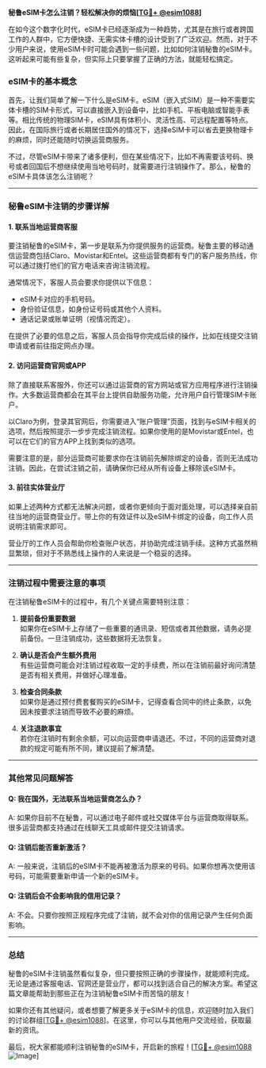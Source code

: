 **秘鲁eSIM卡怎么注销？轻松解决你的烦恼[[TG💪+ @esim1088](https://t.me/s/esim1088)]**

在如今这个数字化时代，eSIM卡已经逐渐成为一种趋势，尤其是在旅行或者跨国工作的人群中，它方便快捷、无需实体卡槽的设计受到了广泛欢迎。然而，对于不少用户来说，使用eSIM卡时可能会遇到一些问题，比如如何注销秘鲁的eSIM卡。这听起来可能有些复杂，但实际上只要掌握了正确的方法，就能轻松搞定。

### eSIM卡的基本概念

首先，让我们简单了解一下什么是eSIM卡。eSIM（嵌入式SIM）是一种不需要实体卡槽的SIM卡形式，可以直接嵌入到设备中，比如手机、平板电脑或智能手表等。相比传统的物理SIM卡，eSIM具有体积小、灵活性高、可远程配置等特点。因此，在国际旅行或者长期居住国外的情况下，选择eSIM卡可以省去更换物理卡的麻烦，同时还能随时切换运营商服务。

不过，尽管eSIM卡带来了诸多便利，但在某些情况下，比如不再需要该号码、换号或者回国后不想继续使用当地号码时，就需要进行注销操作了。那么，秘鲁的eSIM卡具体该怎么注销呢？

---

### 秘鲁eSIM卡注销的步骤详解

#### 1. **联系当地运营商客服**
要注销秘鲁的eSIM卡，第一步是联系为你提供服务的运营商。秘鲁主要的移动通信运营商包括Claro、Movistar和Entel。这些运营商都有专门的客户服务热线，你可以通过拨打他们的官方电话来咨询注销流程。

通常情况下，客服人员会要求你提供以下信息：
- eSIM卡对应的手机号码。
- 身份验证信息，如身份证号码或其他个人资料。
- 通话记录或账单证明（视情况而定）。

在提供了必要的信息之后，客服人员会指导你完成后续的操作，比如在线提交注销申请或者前往指定网点办理。

#### 2. **访问运营商官网或APP**
除了直接联系客服外，你还可以通过运营商的官方网站或官方应用程序进行注销操作。大多数运营商都会在其平台上提供自助服务功能，允许用户自行管理SIM卡账户。

以Claro为例，登录其官网后，你需要进入“账户管理”页面，找到与eSIM卡相关的选项，然后按照提示一步步完成注销流程。如果你使用的是Movistar或Entel，也可以在它们的官方APP上找到类似的选项。

需要注意的是，部分运营商可能要求你在注销前先解除绑定的设备，否则无法成功注销。因此，在尝试注销之前，请确保你已经从所有设备上移除该eSIM卡。

#### 3. **前往实体营业厅**
如果上述两种方式都无法解决问题，或者你更倾向于面对面处理，可以选择亲自前往当地的运营商营业厅。带上你的有效证件以及eSIM卡绑定的设备，向工作人员说明注销需求即可。

营业厅的工作人员会帮助你检查账户状态，并协助完成注销手续。这种方式虽然稍显繁琐，但对于不熟悉线上操作的人来说是一个稳妥的选择。

---

### 注销过程中需要注意的事项

在注销秘鲁eSIM卡的过程中，有几个关键点需要特别注意：

1. **提前备份重要数据**  
   如果你在eSIM卡上存储了一些重要的通讯录、短信或者其他数据，请务必提前备份。一旦注销成功，这些数据将无法恢复。

2. **确认是否会产生额外费用**  
   有些运营商可能会对注销过程收取一定的手续费，所以在注销前最好询问清楚是否有相关费用，并做好心理准备。

3. **检查合同条款**  
   如果你是通过预付费套餐购买的eSIM卡，记得查看合同中的终止条款，以免因未按要求注销而导致不必要的麻烦。

4. **关注退款事宜**  
   若你在注销时有剩余余额，可以向运营商申请退还。不过，不同的运营商对退款的规定可能有所不同，建议提前了解清楚。

---

### 其他常见问题解答

#### Q: 我在国外，无法联系当地运营商怎么办？
A: 如果你目前不在秘鲁，可以通过电子邮件或社交媒体平台与运营商取得联系。很多运营商都支持通过在线聊天工具或邮件提交注销请求。

#### Q: 注销后能否重新激活？
A: 一般来说，注销后的eSIM卡不能再被激活为原来的号码。如果你想再次使用该号码，可能需要重新申请一个新的eSIM卡。

#### Q: 注销后会不会影响我的信用记录？
A: 不会。只要你按照正规程序完成了注销，就不会对你的信用记录产生任何负面影响。

---

### 总结

秘鲁的eSIM卡注销虽然看似复杂，但只要按照正确的步骤操作，就能顺利完成。无论是通过客服电话、官网还是营业厅，都可以找到适合自己的解决方案。希望这篇文章能帮助到那些正在为注销秘鲁eSIM卡而苦恼的朋友！

如果你还有其他疑问，或者想要了解更多关于eSIM卡的信息，欢迎随时加入我们的讨论群组[[TG💪+ @esim1088](https://t.me/s/esim1088)]。在这里，你可以与其他用户交流经验，获取最新的资讯。

最后，祝大家都能顺利注销秘鲁的eSIM卡，开启新的旅程！[[TG💪+ @esim1088](https://t.me/s/esim1088) ![Image](https://i.postimg.cc/4NQfJmqS/Snipaste-2025-05-13-00-14-12.png)]